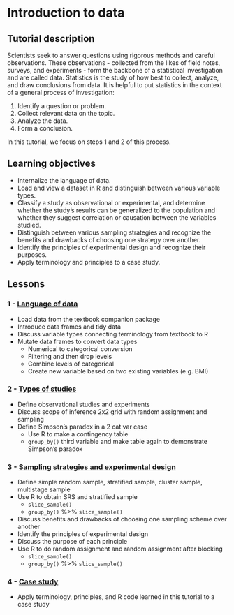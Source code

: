 # Introduction to data

## Tutorial description

Scientists seek to answer questions using rigorous methods and careful observations. These observations - collected from the likes of field notes, surveys, and experiments - form the backbone of a statistical investigation and are called data. Statistics is the study of how best to collect, analyze, and draw conclusions from data. It is helpful to put statistics in the context of a general process of investigation:

1. Identify a question or problem.
2. Collect relevant data on the topic.
3. Analyze the data.
4. Form a conclusion.

In this tutorial, we focus on steps 1 and 2 of this process.

## Learning objectives

- Internalize the language of data.
- Load and view a dataset in R and distinguish between various variable types.
- Classify a study as observational or experimental, and determine whether the study’s results can be generalized to the population and whether they suggest correlation or causation between the variables studied.
- Distinguish between various sampling strategies and recognize the benefits and drawbacks of choosing one strategy over another.
- Identify the principles of experimental design and recognize their purposes.
- Apply terminology and principles to a case study.

## Lessons

### 1 - [Language of data](https://bghammill.github.io/ims-01-model/ims-01-lesson-01/)

- Load data from the textbook companion package
- Introduce data frames and tidy data
- Discuss variable types connecting terminology from textbook to R
- Mutate data frames to convert data types
  - Numerical to categorical conversion
  - Filtering and then drop levels
  - Combine levels of categorical
  - Create new variable based on two existing variables (e.g. BMI)

### 2 - [Types of studies](https://bghammill.github.io/ims-01-model/ims-01-lesson-02/)

- Define observational studies and experiments
- Discuss scope of inference 2x2 grid with random assignment and sampling
- Define Simpson’s paradox in a 2 cat var case
  - Use R to make a contingency table
  - `group_by()` third variable and make table again to demonstrate Simpson’s paradox

### 3 - [Sampling strategies and experimental design](https://bghammill.github.io/ims-01-model/ims-01-lesson-03/)

- Define simple random sample, stratified sample, cluster sample, multistage sample
- Use R to obtain SRS and stratified sample
  - `slice_sample()`
  - `group_by()` %>% `slice_sample()`
- Discuss benefits and drawbacks of choosing one sampling scheme over another
- Identify the principles of experimental design
- Discuss the purpose of each principle
- Use R to do random assignment and random assignment after blocking
  - `slice_sample()`
  - `group_by()` %>% `slice_sample()`

### 4 - [Case study](https://bghammill.github.io/ims-01-model/ims-01-lesson-04/)

- Apply terminology, principles, and R code learned in this tutorial to a case study

